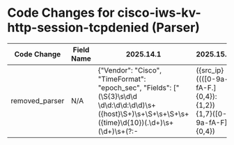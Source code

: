 # Code Changes for cisco-iws-kv-http-session-tcpdenied (Parser)

| Code Change | Field Name | 2025.14.1 | 2025.15.1 |
|-------------|------------|-----------|------------|
| removed_parser | N/A | {"Vendor": "Cisco", "TimeFormat": "epoch_sec", "Fields": ["(\S{3}\s\d\d \d\d:\d\d:\d\d)\s+({host}\S+)\s+\S+\s+\S+\s+({time}\d{10})(.\d+)\s+(\d+)\s+(?:-|({src_ip}((([0-9a-fA-F.]{0,4}):{1,2}){1,7}([0-9a-fA-F]){0,4})|(((25[0-5]|(2[0-4]|1\d|[0-9]|)\d)\.?\b){4}))(:({src_port}\d+))?)\s+(?:-|({proxy_action}[^\s\/]+)\/({http_response_code}\d+))\s+(?:-|({bytes}\d+))\s+(?:-|unknown|({method}[^\s]+))\s+", "(\S{3}\s\d\d \d\d:\d\d:\d\d)\s+(\S+\s){9}(?:-|({dest_ip}\d{1,3}\.\d{1,3}\.\d{1,3}\.\d{1,3})(:({dest_port}\d+))?)\s+(-|\\"*\(Unauthenticated[^\\"]+\\"*|\\"*((({web_domain}[a-zA-z0-9.\-_]+(\.[a-zA-Z]{2,})?)?\\)?({user}[\w\.\-\!\#\^\~]{1,40}\$?)[^\s\\"]*\\"*))\s(\w+\/)?(-|({=web_domain}[a-zA-z0-9.\-_]+(\.[a-zA-Z]{2,})?)?)\s(-|({mime}[^\s]+))\s.+?<(-|\\"*(-|({category}[^,\\">]+)))", "(\S{3}\s\d\d \d\d:\d\d:\d\d)\s+(\S+\s){9}(?:-|({url}(({protocol}[^:\\\/\s,\\"]+):[\\\/]+)?(({web_domain}[a-zA-z0-9.\-_]+(\.[a-zA-Z]{2,})?)|([^\\\/\s:,\\"]+))(:({dest_port}\d+))?({uri_path}\/[^\s\?\\"]*)?({uri_query}\?[^\\"\s]*)?))\s(-|\\"*\(Unauthenticated[^\\"]+\\"*|\\"*(\w+\\({user}[\w\.\-\!\#\^\~]{1,40}\$?)[^\s\\"]*\\"*))\s(\w+\/)?(-|({=web_domain}\S+))\s(-|({mime}[^\s]+))\s.+?<(-|\\"*(-|({category}[^,\\">]+)))", "User Agent = \\"({user_agent}[^\\"]+)?\\"", "Auth-scheme = (NONE|({auth_method}\S+))", "AD Group Memberships = \(.+?\) (-|\\"({group_name}[^\]]+)\\")\s\]"], "Name": "cisco-iws-kv-http-session-tcpdenied", "Product": "Cisco Web Security", "Conditions": ["TCP_DENIED", "-> - Request Details:", "xb-accesslog:"], "ParserVersion": "v1.0.0"} | N/A |